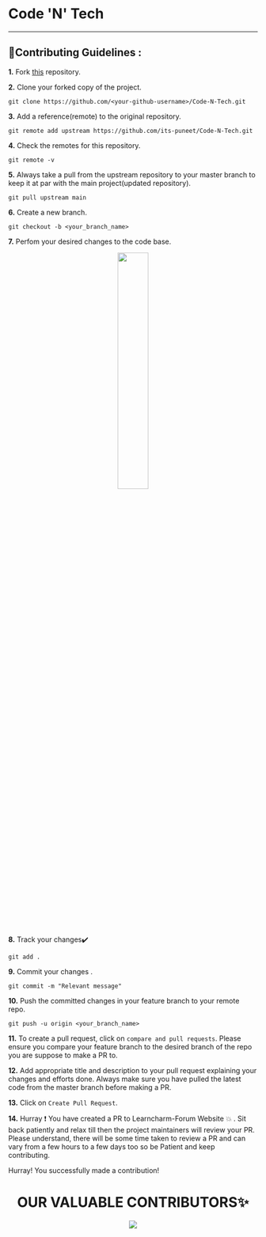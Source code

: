 # Code 'N' Tech

---

## 📌Contributing Guidelines :

**1.** Fork [this](https://github.com/its-puneet/Code-N-Tech) repository.

**2.** Clone your forked copy of the project.

```
git clone https://github.com/<your-github-username>/Code-N-Tech.git
```

**3.** Add a reference(remote) to the original repository.

```
git remote add upstream https://github.com/its-puneet/Code-N-Tech.git
```

**4.** Check the remotes for this repository.

```
git remote -v
```

**5.** Always take a pull from the upstream repository to your master branch to keep it at par with the main project(updated repository).

```
git pull upstream main
```

**6.** Create a new branch.

```
git checkout -b <your_branch_name>
```

**7.** Perfom your desired changes to the code base.

<p align="center"><img width=35% src="https://media.giphy.com/media/qgQUggAC3Pfv687qPC/giphy.gif"></p>

**8.** Track your changes:heavy_check_mark:

```
git add .
```

**9.** Commit your changes .

```
git commit -m "Relevant message"
```

**10.** Push the committed changes in your feature branch to your remote repo.

```
git push -u origin <your_branch_name>
```

**11.** To create a pull request, click on `compare and pull requests`. Please ensure you compare your feature branch to the desired branch of the repo you are suppose to make a PR to.

**12.** Add appropriate title and description to your pull request explaining your changes and efforts done. Always make sure you have pulled the latest code from the master branch before making a PR.

**13.** Click on `Create Pull Request`.

**14.** Hurray ❗ You have created a PR to Learncharm-Forum Website 💥 . Sit back patiently and relax till then the project maintainers will review your PR. Please understand, there will be some time taken to review a PR and can vary from a few hours to a few days too so be Patient and keep contributing.

Hurray! You successfully made a contribution!

<h1 align=center> OUR VALUABLE CONTRIBUTORS✨ </h1>
<p align="center">
<a href="https://github.com/its-puneet/Code-N-Tech/graphs/contributors">
  <img src="https://contrib.rocks/image?repo=its-puneet/Code-N-Tech" />
</a>
</a>
